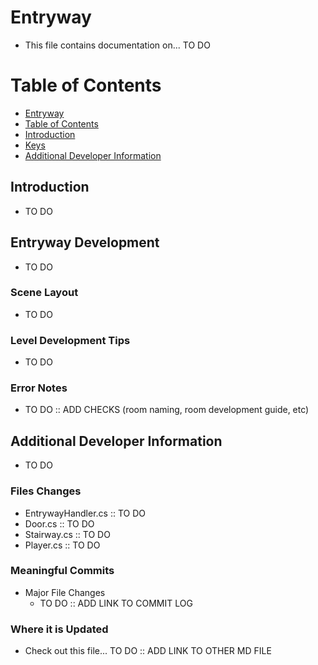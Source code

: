 Entryway
=========
  * This file contains documentation on... TO DO
  
Table of Contents
=================

<!--ts-->
   * [Entryway](#entryway)
   * [Table of Contents](#table-of-contents)
   * [Introduction](#introduction)
   * [Keys](#keys)
   * [Additional Developer Information](#additional-developer-information)
<!--te-->

## Introduction
  * TO DO

## Entryway Development
  * TO DO

### Scene Layout
  * TO DO 
  
### Level Development Tips
  * TO DO

### Error Notes
  * TO DO :: ADD CHECKS (room naming, room development guide, etc)

## Additional Developer Information 
  * TO DO
  
### Files Changes
  * EntrywayHandler.cs :: TO DO
  * Door.cs :: TO DO
  * Stairway.cs :: TO DO
  * Player.cs :: TO DO
  
### Meaningful Commits
  * Major File Changes
    * TO DO :: ADD LINK TO COMMIT LOG

### Where it is Updated
  * Check out this file... TO DO :: ADD LINK TO OTHER MD FILE
  
